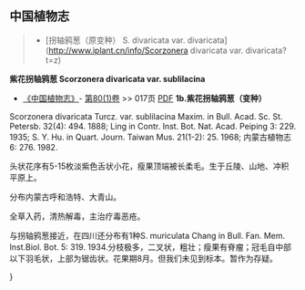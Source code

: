 
## 中国植物志

> * [拐轴鸦葱（原变种）  S.  divaricata var. divaricata](http://www.iplant.cn/info/Scorzonera divaricata var. divaricata?t=z)

**紫花拐轴鸦葱 Scorzonera divaricata var. sublilacina**

* [《中国植物志》](http://www.iplant.cn/frps)- [第80(1)卷](http://www.iplant.cn/frps/vol/80(1)) >> 017页 [PDF](http://www.iplant.cn/frps/pdf/80(1)/017.PDF)
**1b.紫花拐轴鸦葱（变种）**

Scorzonera divaricata Turcz. var. sublilacina Maxim. in Bull. Acad. Sc. St. Petersb. 32(4): 494. 1888; Ling in Contr. Inst. Bot. Nat. Acad. Peiping 3: 229. 1935; S. Y. Hu. in Quart. Journ. Taiwan Mus. 21(1-2): 25. 1968; 内蒙古植物志6: 276. 1982.

头状花序有5-15枚淡紫色舌状小花，瘦果顶端被长柔毛。生于丘陵、山地、冲积平原上。

分布内蒙古呼和浩特、大青山。

全草入药，清热解毒，主治疗毒恶疮。

与拐轴鸦葱接近，在四川还分布有1种S. muriculata Chang in Bull. Fan. Mem. Inst.Biol. Bot. 5: 319. 1934.分枝极多，二叉状，粗壮；瘦果有脊瘤；冠毛自中部以下羽毛状，上部为锯齿状。花果期8月。但我们未见到标本。暂作为存疑。

}